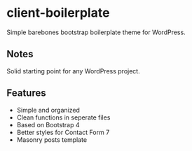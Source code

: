 # client-boilerplate

Simple barebones bootstrap boilerplate theme for WordPress.

## Notes

Solid starting point for any WordPress project.

## Features

* Simple and organized
* Clean functions in seperate files
* Based on Bootstrap 4
* Better styles for Contact Form 7
* Masonry posts template